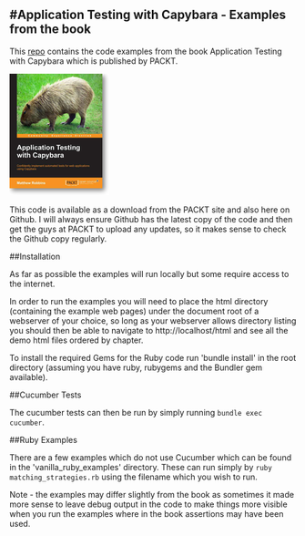 #Application Testing with Capybara - Examples from the book
----------------------------------------------------

This [repo](http://github.com/mcrmfc/application_testing_with_capybara) contains the code examples from the book Application Testing with Capybara which is published by PACKT.

![application testing with capybara](1251OS.jpg)

This code is available as a download from the PACKT site and also here on Github.  I will always ensure Github has the latest copy of the code and then get the guys at PACKT to upload any updates, so it makes sense to check the Github copy regularly.

##Installation

As far as possible the examples will run locally but some require access to the internet.

In order to run the examples you will need to place the html directory (containing the example web pages) under the document root of a webserver of your choice, so long as your webserver allows directory listing you should then be able to navigate to http://localhost/html and see all the demo html files ordered by chapter.

To install the required Gems for the Ruby code run 'bundle install' in the root directory (assuming you have ruby, rubygems and the Bundler gem available).

##Cucumber Tests

The cucumber tests can then be run by simply running `bundle exec cucumber`.

##Ruby Examples

There are a few examples which do not use Cucumber which can be found in the 'vanilla_ruby_examples' directory.  These can run simply by `ruby matching_strategies.rb` using the filename which you wish to run.

Note - the examples may differ slightly from the book as sometimes it made more sense to leave debug output in the code to make things more visible when you run the examples where in the book assertions may have been used.
